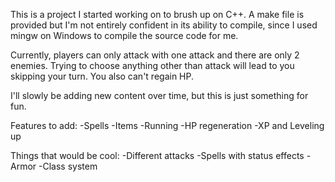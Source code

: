 This is a project I started working on to brush up on C++. A make file is provided but I'm not entirely confident in its ability to compile, since I used mingw on Windows to compile the source code for me.

Currently, players can only attack with one attack and there are only 2 enemies. Trying to choose anything other than attack will lead to you skipping your turn. You also can't regain HP.

I'll slowly be adding new content over time, but this is just something for fun.

Features to add:
-Spells
-Items
-Running
-HP regeneration
-XP and Leveling up

Things that would be cool:
-Different attacks
-Spells with status effects
-Armor
-Class system